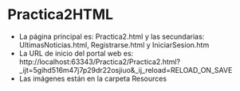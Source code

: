 # Practica2HTML
- La página principal es: Practica2.html y las secundarias: UltimasNoticias.html, Registrarse.html y IniciarSesion.htm
- La URL de inicio del portal web es: http://localhost:63343/Practica2/Practica2.html?_ijt=5gihd516m47j7p29dr22osjiuo&_ij_reload=RELOAD_ON_SAVE
- Las imágenes están en la carpeta Resources
